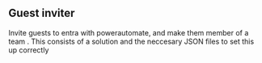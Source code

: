 ## Guest inviter
Invite guests to entra with powerautomate, and make them member of a team . This consists of a solution and the neccesary JSON files to set this up correctly
